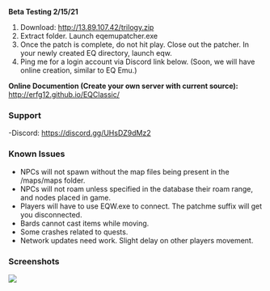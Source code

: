 
**Beta Testing 2/15/21**

1. Download: http://13.89.107.42/trilogy.zip
2. Extract folder. Launch eqemupatcher.exe
3. Once the patch is complete, do not hit play. Close out the patcher. In your newly created EQ directory, launch eqw.
4. Ping me for a login account via Discord link below. (Soon, we will have online creation, similar to EQ Emu.)

**Online Documention (Create your own server with current source):** http://erfg12.github.io/EQClassic/

### Support

-Discord: https://discord.gg/UHsDZ9dMz2

### Known Issues

- NPCs will not spawn without the map files being present in the /maps/maps folder.
- NPCs will not roam unless specified in the database their roam range, and nodes placed in game.
- Players will have to use EQW.exe to connect. The patchme suffix will get you disconnected.
- Bards cannot cast items while moving.
- Some crashes related to quests.
- Network updates need work. Slight delay on other players movement.

### Screenshots

![](https://newagesoldier.com/EQClassic/image0.jpg)
